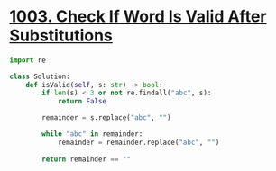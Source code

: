 # [1003. Check If Word Is Valid After Substitutions](https://leetcode.com/problems/check-if-word-is-valid-after-substitutions)

####
```python
import re

class Solution:
    def isValid(self, s: str) -> bool:
        if len(s) < 3 or not re.findall("abc", s):
            return False

        remainder = s.replace("abc", "")

        while "abc" in remainder:
            remainder = remainder.replace("abc", "")
            
        return remainder == ""
```